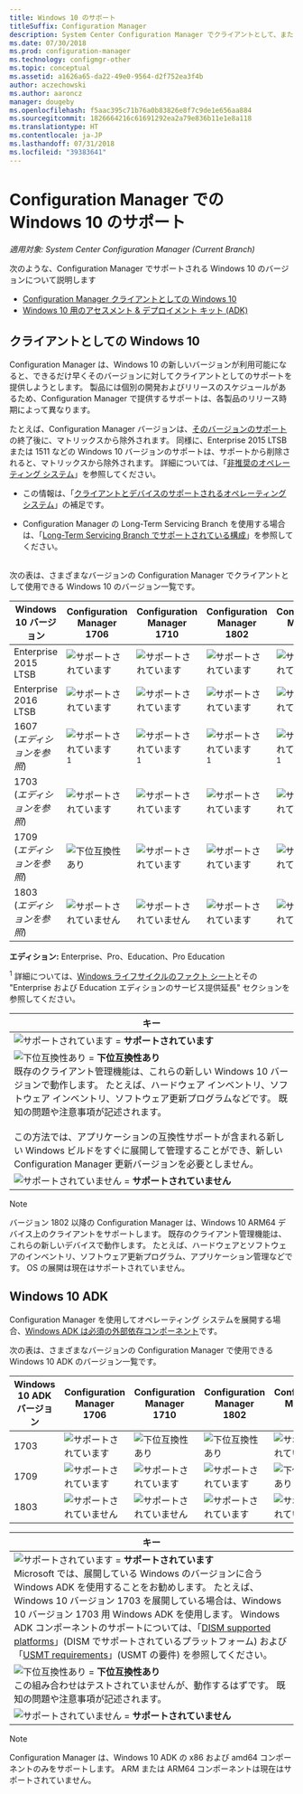 ```yaml
---
title: Windows 10 のサポート
titleSuffix: Configuration Manager
description: System Center Configuration Manager でクライアントとして、または OSD 用にサポートされている Windows 10 のバージョンについて説明します
ms.date: 07/30/2018
ms.prod: configuration-manager
ms.technology: configmgr-other
ms.topic: conceptual
ms.assetid: a1626a65-da22-49e0-9564-d2f752ea3f4b
author: aczechowski
ms.author: aaroncz
manager: dougeby
ms.openlocfilehash: f5aac395c71b76a0b83826e8f7c9de1e656aa884
ms.sourcegitcommit: 1826664216c61691292ea2a79e836b11e1e8a118
ms.translationtype: HT
ms.contentlocale: ja-JP
ms.lasthandoff: 07/31/2018
ms.locfileid: "39383641"
---
```

# <a name="support-for-windows-10-in-configuration-manager"></a>Configuration Manager での Windows 10 のサポート  

*適用対象: System Center Configuration Manager (Current Branch)*


次のような、Configuration Manager でサポートされる Windows 10 のバージョンについて説明します
 -  [Configuration Manager クライアントとしての Windows 10](#windows-10-as-a-client)
 -  [Windows 10 用のアセスメント & デプロイメント キット (ADK)](#windows-10-adk)



## <a name="windows-10-as-a-client"></a>クライアントとしての Windows 10
Configuration Manager は、Windows 10 の新しいバージョンが利用可能になると、できるだけ早くそのバージョンに対してクライアントとしてのサポートを提供しようとします。 製品には個別の開発およびリリースのスケジュールがあるため、Configuration Manager で提供するサポートは、各製品のリリース時期によって異なります。

たとえば、Configuration Manager バージョンは、[そのバージョンのサポート](/sccm/core/servers/manage/current-branch-versions-supported)の終了後に、マトリックスから除外されます。 同様に、Enterprise 2015 LTSB または 1511 などの Windows 10 バージョンのサポートは、サポートから削除されると、マトリックスから除外されます。 詳細については、「[非推奨のオペレーティング システム](/sccm/core/plan-design/changes/deprecated/removed-and-deprecated-client#deprecated-client-operating-systems)」を参照してください。

-   この情報は、「[クライアントとデバイスのサポートされるオペレーティング システム](/sccm/core/plan-design/configs/supported-operating-systems-for-clients-and-devices)」の補足です。  

-   Configuration Manager の Long-Term Servicing Branch を使用する場合は、「[Long-Term Servicing Branch でサポートされている構成](/sccm/core/understand/supported-configurations-for-ltsb)」を参照してください。  

<br/>
次の表は、さまざまなバージョンの Configuration Manager でクライアントとして使用できる Windows 10 のバージョン一覧です。

| Windows 10 バージョン | Configuration Manager 1706 | Configuration Manager 1710 | Configuration Manager 1802 | Configuration Manager 1806 |
|---------------------|-----|-----|-----|-----|
| Enterprise 2015 LTSB            <!--10/14/2025-->   | ![サポートされています](media/green_check.png) | ![サポートされています](media/green_check.png) | ![サポートされています](media/green_check.png) | ![サポートされています](media/green_check.png) |
| Enterprise 2016 LTSB            <!--10/13/2026-->   | ![サポートされています](media/green_check.png) | ![サポートされています](media/green_check.png) | ![サポートされています](media/green_check.png) | ![サポートされています](media/green_check.png) |
| 1607   <br />(*エディションを参照*)   <!--04+6/10/2018-->   | ![サポートされています](media/green_check.png) <sup>1</sup> | ![サポートされています](media/green_check.png) <sup>1</sup> | ![サポートされています](media/green_check.png) <sup>1</sup> | ![サポートされています](media/green_check.png) <sup>1</sup> |
| 1703   <br />(*エディションを参照*)   <!--10+6/09/2018-->   | ![サポートされています](media/green_check.png) | ![サポートされています](media/green_check.png) | ![サポートされています](media/green_check.png) | ![サポートされています](media/green_check.png) |
| 1709   <br />(*エディションを参照*)   <!--04+6/09/2019-->   | ![下位互換性あり](media/blue_compat.png) | ![サポートされています](media/green_check.png) | ![サポートされています](media/green_check.png) | ![サポートされています](media/green_check.png) |
| 1803   <br />(*エディションを参照*)   <!--11/12/2019-->   | ![サポートされていません](media/Red_X.png) | ![サポートされていません](media/Red_X.png) | ![サポートされています](media/green_check.png) | ![サポートされています](media/green_check.png) |

<!-- lifecycle reference: https://support.microsoft.com/help/13853/windows-lifecycle-fact-sheet -->

**エディション:** Enterprise、Pro、Education、Pro Education   

<sup>1</sup> 詳細については、[Windows ライフサイクルのファクト シート](https://support.microsoft.com/help/13853/windows-lifecycle-fact-sheet)とその "Enterprise および Education エディションのサービス提供延長" セクションを参照してください。

| キー |
|--|
| ![サポートされています](media/green_check.png) = **サポートされています**  |
| ![下位互換性あり](media/blue_compat.png)  = **下位互換性あり** <br/> 既存のクライアント管理機能は、これらの新しい Windows 10 バージョンで動作します。 たとえば、ハードウェア インベントリ、ソフトウェア インベントリ、ソフトウェア更新プログラムなどです。 既知の問題や注意事項が記述されます。 <br><br>この方法では、アプリケーションの互換性サポートが含まれる新しい Windows ビルドをすぐに展開して管理することができ、新しい Configuration Manager 更新バージョンを必要としません。 |
| ![サポートされていません](media/Red_X.png) = **サポートされていません** |

 > [!NOTE]  
 > バージョン 1802 以降の Configuration Manager は、Windows 10 ARM64 デバイス上のクライアントをサポートします。 既存のクライアント管理機能は、これらの新しいデバイスで動作します。 たとえば、ハードウェアとソフトウェアのインベントリ、ソフトウェア更新プログラム、アプリケーション管理などです。 OS の展開は現在はサポートされていません。 <!-- 1353704 --> 



## <a name="windows-10-adk"></a>Windows 10 ADK
Configuration Manager を使用してオペレーティング システムを展開する場合、[Windows ADK は必須の外部依存コンポーネント](/sccm/osd/plan-design/infrastructure-requirements-for-operating-system-deployment)です。

次の表は、さまざまなバージョンの Configuration Manager で使用できる Windows 10 ADK のバージョン一覧です。

| Windows 10 ADK バージョン  | Configuration Manager 1706 | Configuration Manager 1710 | Configuration Manager 1802 | Configuration Manager 1806 |
|--------------------|-----|-----|-----|-----|
| 1703  | ![サポートされています](media/green_check.png) | ![下位互換性あり](media/blue_compat.png) | ![下位互換性あり](media/blue_compat.png) | ![サポートされていません](media/Red_X.png)   |
| 1709  | ![サポートされています](media/green_check.png) | ![サポートされています](media/green_check.png) | ![サポートされています](media/green_check.png) | ![下位互換性あり](media/blue_compat.png) |
| 1803  | ![サポートされていません](media/Red_X.png)   | ![サポートされていません](media/Red_X.png) | ![サポートされています](media/green_check.png) | ![サポートされています](media/green_check.png) |

|キー|
|--|
| ![サポートされています](media/green_check.png) = **サポートされています** <br/> Microsoft では、展開している Windows のバージョンに合う Windows ADK を使用することをお勧めします。 たとえば、Windows 10 バージョン 1703 を展開している場合は、Windows 10 バージョン 1703 用 Windows ADK を使用します。 Windows ADK コンポーネントのサポートについては、「[DISM supported platforms](https://docs.microsoft.com/windows-hardware/manufacture/desktop/dism-supported-platforms)」(DISM でサポートされているプラットフォーム) および「[USMT requirements](https://docs.microsoft.com/windows/deployment/usmt/usmt-requirements#bkmk-1)」(USMT の要件) を参照してください。 |
| ![下位互換性あり](media/blue_compat.png)  = **下位互換性あり** <br/> この組み合わせはテストされていませんが、動作するはずです。 既知の問題や注意事項が記述されます。 |
| ![サポートされていません](media/Red_X.png) = **サポートされていません** |

 > [!Note]  
 > Configuration Manager は、Windows 10 ADK の x86 および amd64 コンポーネントのみをサポートします。 ARM または ARM64 コンポーネントは現在はサポートされていません。 
